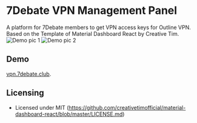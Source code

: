 # 7Debate VPN Management Panel
A platform for 7Debate members to get VPN access keys for Outline VPN.  
Based on the Template of Material Dashboard React by Creative Tim.
![Demo pic 1](/src/assets/img/demo_1.jpg "Dashboard page")
![Demo pic 2](/src/assets/img/demo_2.png "Status page")
## Demo


[vpn.7debate.club](http://vpn.7debate.club).


## Licensing

- Licensed under MIT (https://github.com/creativetimofficial/material-dashboard-react/blob/master/LICENSE.md)
